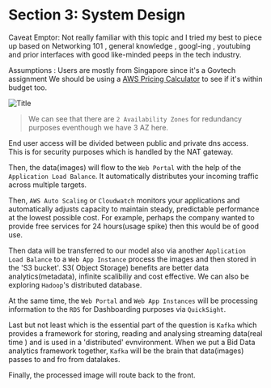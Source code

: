 # Section 3: System Design

Caveat Emptor:
Not really familiar with this topic and I tried my best to piece up based on Networking 101 , general knowledge , googl-ing , youtubing and prior interfaces with good like-minded peeps in the tech industry.

Assumptions : Users are mostly from Singapore since it's a Govtech assignment
We should be using a [AWS Pricing Calculator](https://calculator.aws/#/) to see if it's within budget too.

![](https://i.imgur.com/hJCq4nB.png "Title")

>We can see that there are `2 Availability Zones` for redundancy purposes eventhough we have 3 AZ here.

End user access will be divided between public and private dns access. This is for security purposes which is handled by the NAT gateway.

Then, the data(images) will flow to the `Web Portal` with the help of the `Application Load Balance`. It automatically distributes your incoming traffic across multiple targets.

Then, `AWS Auto Scaling` or `Cloudwatch`  monitors your applications and automatically adjusts capacity to maintain steady, predictable performance at the lowest possible cost. For example, perhaps the company wanted to provide free services for 24 hours(usage spike) then this would be of good use.

Then data will be transferred to our model also via another `Application Load Balance` to a `Web App Instance` process the images and then stored in the 'S3 bucket'. S3( Object Storage) benefits are better data analytics(metadata), infinite scalibiliy and cost effective. We can also be exploring `Hadoop`'s distributed database.

At the same time, the `Web Portal` and `Web App Instances` will be processing information to the `RDS` for Dashboarding purposes via `QuickSight`.

Last but not least which is the essential part of the question is `Kafka` which provides a framework for storing, reading and analysing streaming data(real time ) and is used in a 'distributed' evnvironment. When we put a Bid Data analytics framework together, `Kafka` will be the brain that data(images) passes to and fro from datalakes.

Finally, the processed image will route back to the front.